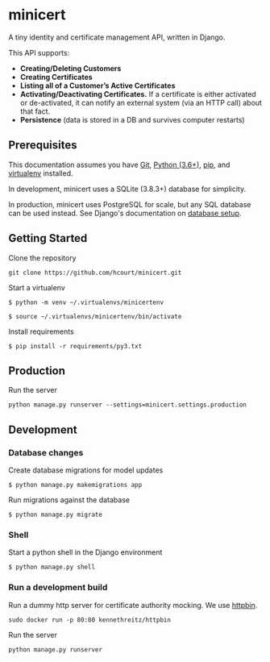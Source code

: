 # minicert

A tiny identity and certificate management API, written in Django.

This API supports:
- **Creating/Deleting Customers**
- **Creating Certificates**
- **Listing all of a Customer’s Active Certificates**
- **Activating/Deactivating Certificates.** If a certificate is either activated
 or de-activated, it can notify an external system (via an HTTP call) about that
 fact.
- **Persistence** (data is stored in a DB and survives computer restarts)

## Prerequisites

This documentation assumes you have
 [Git](https://git-scm.com/),
 [Python (3.6+)](https://www.python.org/downloads/),
 [pip](https://pip.pypa.io/en/stable/installing/),
  and [virtualenv](https://virtualenv.pypa.io/en/latest/)
 installed.

In development, minicert uses a SQLite (3.8.3+) database for simplicity.

In production, minicert uses PostgreSQL for scale, but any
 SQL database can be used instead. See Django's documentation on
 [database setup](https://docs.djangoproject.com/en/2.2/topics/install/#get-your-database-running).


## Getting Started

Clone the repository
```console
git clone https://github.com/hcourt/minicert.git
```

Start a virtualenv
```console
$ python -m venv ~/.virtualenvs/minicertenv

$ source ~/.virtualenvs/minicertenv/bin/activate
```

Install requirements
```console
$ pip install -r requirements/py3.txt
```

## Production
Run the server
```console
python manage.py runserver --settings=minicert.settings.production
```

## Development

### Database changes
Create database migrations for model updates
```console
$ python manage.py makemigrations app
```
Run migrations against the database
```console
$ python manage.py migrate
```

### Shell
Start a python shell in the Django environment
```console
$ python manage.py shell
```

### Run a development build
Run a dummy http server for certificate authority mocking.  We use 
[httpbin](httpbin.org).
```console
sudo docker run -p 80:80 kennethreitz/httpbin
```

Run the server
```console
python manage.py runserver
```
